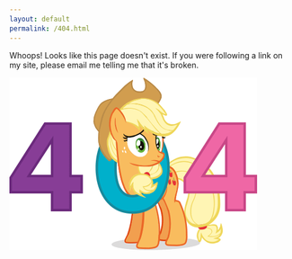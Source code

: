 ```yaml
---
layout: default
permalink: /404.html
---
```


Whoops! Looks like this page doesn't exist. If you were following a
link on my site, please email me telling me that it's broken.

![404 Applejack](/images/404_applejack.png)
